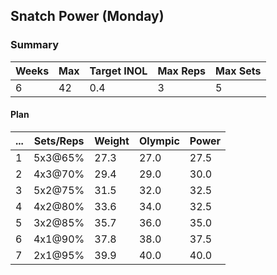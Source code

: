 ## Snatch Power (Monday)

### Summary

Weeks | Max | Target INOL | Max Reps | Max Sets
--- | --- | --- | --- | ---
6 | 42 | 0.4 | 3 | 5

#### Plan

 ... | Sets/Reps | Weight | Olympic | Power
--- | --- | --- | --- | ---
1 | 5x3@65% | 27.3 | 27.0 | 27.5
2 | 4x3@70% | 29.4 | 29.0 | 30.0
3 | 5x2@75% | 31.5 | 32.0 | 32.5
4 | 4x2@80% | 33.6 | 34.0 | 32.5
5 | 3x2@85% | 35.7 | 36.0 | 35.0
6 | 4x1@90% | 37.8 | 38.0 | 37.5
7 | 2x1@95% | 39.9 | 40.0 | 40.0

